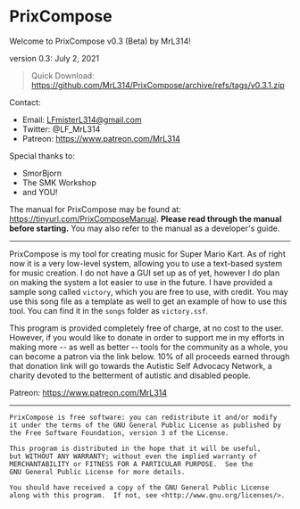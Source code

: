 # PrixCompose


Welcome to PrixCompose v0.3 (Beta) by MrL314!

version 0.3: July 2, 2021

> Quick Download: https://github.com/MrL314/PrixCompose/archive/refs/tags/v0.3.1.zip



Contact: 
* Email: LFmisterL314@gmail.com
* Twitter: @LF_MrL314
* Patreon: https://www.patreon.com/MrL314


Special thanks to:
* SmorBjorn
* The SMK Workshop
* and YOU!


The manual for PrixCompose may be found at: https://tinyurl.com/PrixComposeManual. **Please read through the manual before starting.** You may also refer to the manual as a developer's guide.


---

PrixCompose is my tool for creating music for Super Mario Kart. As of right now it is a very low-level system, allowing you to use a text-based system for music creation. I do not have a GUI set up as of yet, however I do plan on making the system a lot easier to use in the future. I have provided a sample song called `victory`, which you are free to use, with credit. You may use this song file as a template as well to get an example of how to use this tool. You can find it in the `songs` folder as `victory.ssf`.





This program is provided completely free of charge, at no cost to the user. However, if you would like to donate in order to support me in my efforts in making more -- as well as better -- tools for the community as a whole, you can become a patron via the link below. 10% of all proceeds earned through that donation link will go towards the Autistic Self Advocacy Network, a charity devoted to the betterment of autistic and disabled people.
 
Patreon:
	https://www.patreon.com/MrL314 




---
```
PrixCompose is free software: you can redistribute it and/or modify
it under the terms of the GNU General Public License as published by
the Free Software Foundation, version 3 of the License.

This program is distributed in the hope that it will be useful,
but WITHOUT ANY WARRANTY; without even the implied warranty of
MERCHANTABILITY or FITNESS FOR A PARTICULAR PURPOSE.  See the
GNU General Public License for more details.

You should have received a copy of the GNU General Public License
along with this program.  If not, see <http://www.gnu.org/licenses/>.
```


